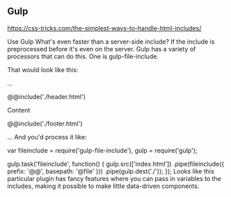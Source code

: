 ## Gulp

https://css-tricks.com/the-simplest-ways-to-handle-html-includes/

Use Gulp
What's even faster than a server-side include? If the include is preprocessed before it's even on the server. Gulp has a variety of processors that can do this. One is gulp-file-include.

That would look like this:

...

<body>
   @@include('./header.html')

Content

@@include('./footer.html')

</body>
...
And you'd process it like:

var fileinclude = require('gulp-file-include'),
gulp = require('gulp');

gulp.task('fileinclude', function() {
gulp.src(['index.html'])
.pipe(fileinclude({
prefix: '@@',
basepath: '@file'
}))
.pipe(gulp.dest('./'));
});
Looks like this particular plugin has fancy features where you can pass in variables to the includes, making it possible to make little data-driven components.
